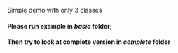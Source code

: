 
Simple demo with only 3 classes  

#### Please run example in *basic* folder;  
#### Then try to look at complete version in *complete* folder
